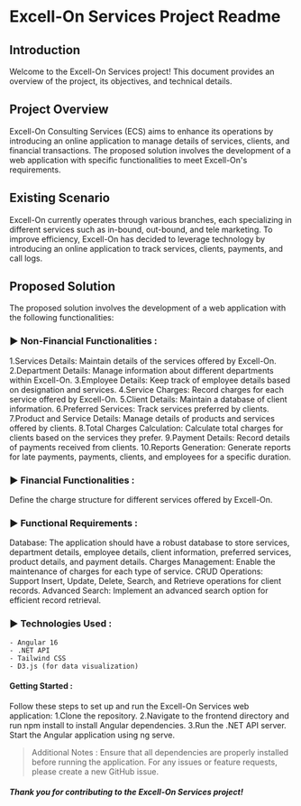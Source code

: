 # Excell-On Services Project Readme
## Introduction
Welcome to the Excell-On Services project! This document provides an overview of the project, its objectives, and technical details.

## Project Overview
Excell-On Consulting Services (ECS) aims to enhance its operations by introducing an online application to manage details of services, clients, and financial transactions. The proposed solution involves the development of a web application with specific functionalities to meet Excell-On's requirements.

## Existing Scenario
Excell-On currently operates through various branches, each specializing in different services such as in-bound, out-bound, and tele marketing. To improve efficiency, Excell-On has decided to leverage technology by introducing an online application to track services, clients, payments, and call logs.

## Proposed Solution
The proposed solution involves the development of a web application with the following functionalities:

### ► Non-Financial Functionalities :
1.Services Details: Maintain details of the services offered by Excell-On.
2.Department Details: Manage information about different departments within Excell-On.
3.Employee Details: Keep track of employee details based on designation and services.
4.Service Charges: Record charges for each service offered by Excell-On.
5.Client Details: Maintain a database of client information.
6.Preferred Services: Track services preferred by clients.
7.Product and Service Details: Manage details of products and services offered by clients.
8.Total Charges Calculation: Calculate total charges for clients based on the services they prefer.
9.Payment Details: Record details of payments received from clients.
10.Reports Generation: Generate reports for late payments, payments, clients, and employees for a specific duration.

### ► Financial Functionalities :
Define the charge structure for different services offered by Excell-On.

### ► Functional Requirements :
Database: The application should have a robust database to store services, department details, employee details, client information, preferred services, product details, and payment details.
Charges Management: Enable the maintenance of charges for each type of service.
CRUD Operations: Support Insert, Update, Delete, Search, and Retrieve operations for client records.
Advanced Search: Implement an advanced search option for efficient record retrieval.

### ► Technologies Used :
```
- Angular 16
- .NET API
- Tailwind CSS
- D3.js (for data visualization)
```

#### Getting Started :
Follow these steps to set up and run the Excell-On Services web application:
1.Clone the repository.
2.Navigate to the frontend directory and run npm install to install Angular dependencies.
3.Run the .NET API server.
Start the Angular application using ng serve.
> Additional Notes :
Ensure that all dependencies are properly installed before running the application.
For any issues or feature requests, please create a new GitHub issue.
##### Thank you for contributing to the Excell-On Services project!
